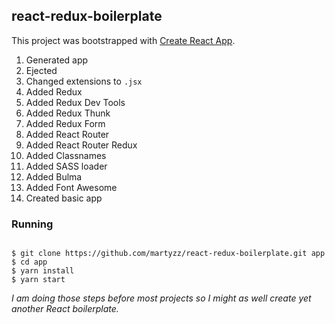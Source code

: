 ## react-redux-boilerplate

This project was bootstrapped with [Create React App](https://github.com/facebookincubator/create-react-app).

1. Generated app
2. Ejected
3. Changed extensions to `.jsx`
4. Added Redux
5. Added Redux Dev Tools
6. Added Redux Thunk
7. Added Redux Form
8. Added React Router
9. Added React Router Redux
10. Added Classnames
11. Added SASS loader
12. Added Bulma
13. Added Font Awesome
14. Created basic app

### Running

```

$ git clone https://github.com/martyzz/react-redux-boilerplate.git app
$ cd app
$ yarn install
$ yarn start

```

_I am doing those steps before most projects so I might as well create yet another React boilerplate._
